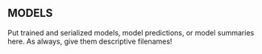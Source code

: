 ## MODELS

Put trained and serialized models, model predictions, or model summaries here. As always, give them descriptive filenames!
